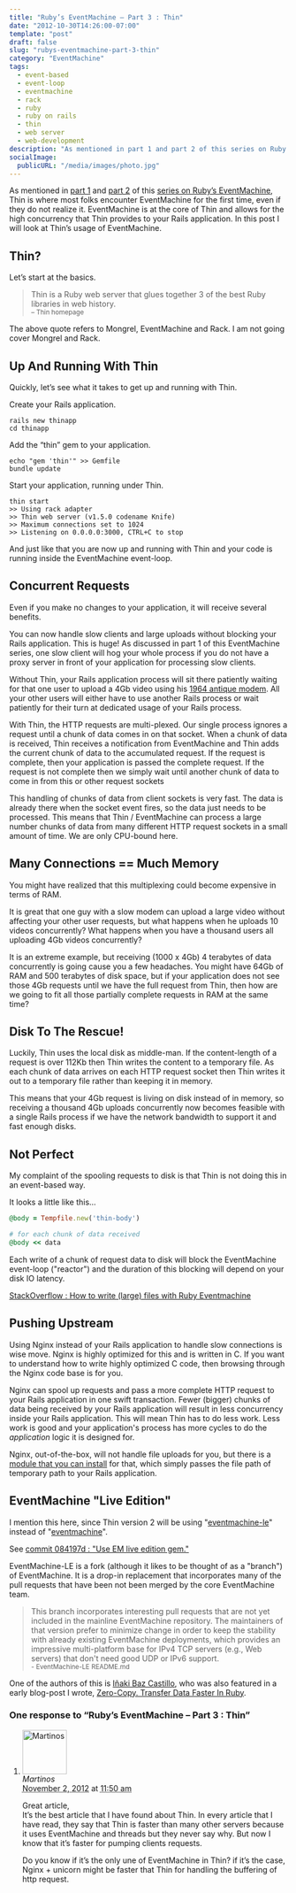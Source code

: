 ```yaml
---
title: "Ruby’s EventMachine – Part 3 : Thin"
date: "2012-10-30T14:26:00-07:00"
template: "post"
draft: false
slug: "rubys-eventmachine-part-3-thin"
category: "EventMachine"
tags:
  - event-based
  - event-loop
  - eventmachine
  - rack
  - ruby
  - ruby on rails
  - thin
  - web server
  - web-development
description: "As mentioned in part 1 and part 2 of this series on Ruby's EventMachine, Thin is where most folks encounter EventMachine for the first time, even if they do not realize it. EventMachine is at the core of Thin and allows for the high concurrency that Thin provides to your Rails application. In this post I will look at Thin's usage of EventMachine."
socialImage:
  publicURL: "/media/images/photo.jpg"
---
```

As mentioned in [part 1](/rubys-eventmachine-part-1-event-based-programming) and [part 2](/ruby-eventmachine-part-2-asynchronous-not-equal-faster) of this [series on Ruby’s EventMachine](/tag/eventmachine), Thin is where most folks encounter EventMachine for the first time, even if they do not realize it. EventMachine is at the core of Thin and allows for the high concurrency that Thin provides to your Rails application. In this post I will look at Thin’s usage of EventMachine.

## Thin?

Let’s start at the basics.

>  
> Thin is a Ruby web server that glues together 3 of the best Ruby libraries in web history.  
> <small> – Thin homepage</small>
> 

The above quote refers to Mongrel, EventMachine and Rack. I am not going cover Mongrel and Rack.

## Up And Running With Thin

Quickly, let’s see what it takes to get up and running with Thin.

Create your Rails application.

```
rails new thinapp
cd thinapp
```

Add the “thin” gem to your application.

```
echo "gem 'thin'" >> Gemfile
bundle update
```

Start your application, running under Thin.

```
thin start
>> Using rack adapter
>> Thin web server (v1.5.0 codename Knife)
>> Maximum connections set to 1024
>> Listening on 0.0.0.0:3000, CTRL+C to stop
```

And just like that you are now up and running with Thin and your code is running inside the EventMachine event-loop.

## Concurrent Requests

Even if you make no changes to your application, it will receive several benefits.

You can now handle slow clients and large uploads without blocking your Rails application. This is huge! As discussed in part 1 of this EventMachine series, one slow client will hog your whole process if you do not have a proxy server in front of your application for processing slow clients.

Without Thin, your Rails application process will sit there patiently waiting for that one user to upload a 4Gb video using his [1964 antique modem](https://www.youtube.com/watch?v=X9dpXHnJXaE). All your other users will either have to use another Rails process or wait patiently for their turn at dedicated usage of your Rails process.

With Thin, the HTTP requests are multi-plexed. Our single process ignores a request until a chunk of data comes in on that socket. When a chunk of data is received, Thin receives a notification from EventMachine and Thin adds the current chunk of data to the accumulated request. If the request is complete, then your application is passed the complete request. If the request is not complete then we simply wait until another chunk of data to come in from this or other request sockets

This handling of chunks of data from client sockets is very fast. The data is already there when the socket event fires, so the data just needs to be processed. This means that Thin / EventMachine can process a large number chunks of data from many different HTTP request sockets in a small amount of time. We are only CPU-bound here.

## Many Connections == Much Memory

You might have realized that this multiplexing could become expensive in terms of RAM.

It is great that one guy with a slow modem can upload a large video without affecting your other user requests, but what happens when he uploads 10 videos concurrently? What happens when you have a thousand users all uploading 4Gb videos concurrently?

It is an extreme example, but receiving (1000 x 4Gb) 4 terabytes of data concurrently is going cause you a few headaches. You might have 64Gb of RAM and 500 terabytes of disk space, but if your application does not see those 4Gb requests until we have the full request from Thin, then how are we going to fit all those partially complete requests in RAM at the same time?

## Disk To The Rescue!

Luckily, Thin uses the local disk as middle-man. If the content-length of a request is over 112Kb then Thin writes the content to a temporary file. As each chunk of data arrives on each HTTP request socket then Thin writes it out to a temporary file rather than keeping it in memory.

This means that your 4Gb request is living on disk instead of in memory, so receiving a thousand 4Gb uploads concurrently now becomes feasible with a single Rails process if we have the network bandwidth to support it and fast enough disks.

## Not Perfect

My complaint of the spooling requests to disk is that Thin is not doing this in an event-based way.

It looks a little like this…

```ruby
@body = Tempfile.new('thin-body')
```

```ruby
# for each chunk of data received
@body << data

```

Each write of a chunk of request data to disk will block the EventMachine event-loop ("reactor") and the duration of this blocking will depend on your disk IO latency.

[StackOverflow : How to write (large) files with Ruby Eventmachine](https://stackoverflow.com/questions/4645761/how-to-write-large-files-with-ruby-eventmachine)

## Pushing Upstream

Using Nginx instead of your Rails application to handle slow connections is wise move. Nginx is highly optimized for this and is written in C. If you want to understand how to write highly optimized C code, then browsing through the Nginx code base is for you.

Nginx can spool up requests and pass a more complete HTTP request to your Rails application in one swift transaction. Fewer (bigger) chunks of data being received by your Rails application will result in less concurrency inside your Rails application. This will mean Thin has to do less work. Less work is good and your application's process has more cycles to do the _application_ logic it is designed for.

Nginx, out-of-the-box, will not handle file uploads for you, but there is a [module that you can install](https://www.grid.net.ru/nginx/upload.en.html) for that, which simply passes the file path of temporary path to your Rails application.

## EventMachine "Live Edition"

I mention this here, since Thin version 2 will be using "[eventmachine-le](https://github.com/ibc/EventMachine-LE)" instead of "[eventmachine](https://github.com/eventmachine/eventmachine)".

See [commit 084197d : "Use EM live edition gem."](https://github.com/macournoyer/thin/commit/084197daa0fa7b3d0662679fe4d65c4f6273ecd5)

EventMachine-LE is a fork (although it likes to be thought of as a "branch") of EventMachine. It is a drop-in replacement that incorporates many of the pull requests that have been not been merged by the core EventMachine team.

>  
> This branch incorporates interesting pull requests that are not yet included in the mainline EventMachine repository. The maintainers of that version prefer to minimize change in order to keep the stability with already existing EventMachine deployments, which provides an impressive multi-platform base for IPv4 TCP servers (e.g., Web servers) that don't need good UDP or IPv6 support.  
> <small> - EventMachine-LE README.md</small>
> 

One of the authors of this is [Iñaki Baz Castillo](https://github.com/ibc), who was also featured in a early blog-post I wrote, [Zero-Copy. Transfer Data Faster In Ruby](/zero-copy-transfer-data-faster-in-ruby).

<div id="comments">
  <h3 id="comments-number" class="comments-header">One response to “Ruby’s EventMachine – Part 3 : Thin”</h3>
  <ol class="comment-list">
    <li id="comment-24689" class="comment even thread-even depth-1 comment reader">
      <img alt="Martinos" src="https://0.gravatar.com/avatar/ed77c0d1c8da409c4f69f67f934ff0bb?s=80&amp;d=https%3A%2F%2F0.gravatar.com%2Favatar%2Fad516503a11cd5ca435acc9bb6523536%3Fs%3D80&amp;r=PG" class="avatar avatar-80 photo" height="80" width="80" />
      <div class="comment-meta comment-meta-data">
        <div class="comment-author vcard">
          <cite class="fn">Martinos</cite>
        </div>
        <!-- .comment-author .vcard -->
        <abbr class="comment-date" title="Friday, November 2nd, 2012, 11:50 am">November 2, 2012</abbr> at <abbr class="comment-time" title="Friday, November 2nd, 2012, 11:50 am">11:50 am</abbr>
      </div>
      <div class="comment-text">
        <p>Great article,<br />
It’s the best article that I have found about Thin. In every article that I have read, they say that Thin is faster than many other servers because it uses EventMachine and threads but they never say why. But now I know that it’s faster for pumping clients requests.</p>
        <p>Do you know if it’s the only une of EventMachine in Thin? if it’s the case, Nginx + unicorn might be faster that Thin for handling the buffering of http request.</p>
      </div>
      <!-- .comment-text -->
    </li>
    <!-- .comment -->
  </ol>
  <!-- .comment-list -->
</div>

